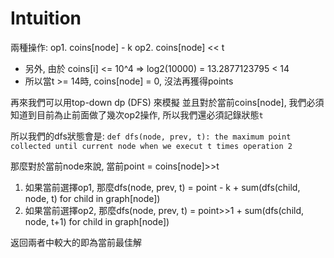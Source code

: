 # Intuition

兩種操作:
op1. coins[node] - k
op2. coins[node] << t
  - 另外, 由於 coins[i] <= 10^4 => log2(10000) = 13.2877123795 < 14
  - 所以當t >= 14時, coins[node] = 0, 沒法再獲得points

再來我們可以用top-down dp (DFS) 來模擬
並且對於當前coins[node], 我們必須知道到目前為止前面做了幾次op2操作, 所以我們還必須記錄狀態`t`

所以我們的dfs狀態會是: `def dfs(node, prev, t): the maximum point collected until current node when we execut t times operation 2`

那麼對於當前node來說, 當前point = coins[node]>>t
1. 如果當前選擇op1, 那麼dfs(node, prev, t) = point - k + sum(dfs(child, node, t) for child in graph[node])
2. 如果當前選擇op2, 那麼dfs(node, prev, t) = point>>1 + sum(dfs(child, node, t+1) for child in graph[node])

返回兩者中較大的即為當前最佳解